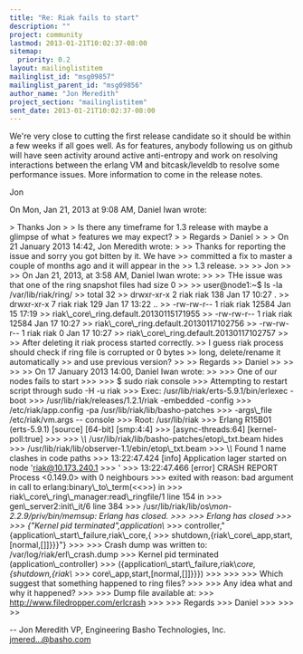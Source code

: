 ```yaml
---
title: "Re: Riak fails to start"
description: ""
project: community
lastmod: 2013-01-21T10:02:37-08:00
sitemap:
  priority: 0.2
layout: mailinglistitem
mailinglist_id: "msg09857"
mailinglist_parent_id: "msg09856"
author_name: "Jon Meredith"
project_section: "mailinglistitem"
sent_date: 2013-01-21T10:02:37-08:00
---
```



We're very close to cutting the first release candidate so it should be
within a few weeks if all goes well. As for features, anybody following us
on github will have seen activity around active anti-entropy and work on
resolving interactions between the erlang VM and bitcask/leveldb to resolve
some performance issues. More information to come in the release notes.

Jon

On Mon, Jan 21, 2013 at 9:08 AM, Daniel Iwan  wrote:

&gt; Thanks Jon
&gt;
&gt; Is there any timeframe for 1.3 release with maybe a glimpse of what
&gt; features we may expect?
&gt;
&gt; Regards
&gt; Daniel
&gt;
&gt;
&gt; On 21 January 2013 14:42, Jon Meredith  wrote:
&gt;
&gt;&gt; Thanks for reporting the issue and sorry you got bitten by it. We have
&gt;&gt; committed a fix to master a couple of months ago and it will appear in the
&gt;&gt; 1.3 release.
&gt;&gt;
&gt;&gt; Jon
&gt;&gt;
&gt;&gt; On Jan 21, 2013, at 3:58 AM, Daniel Iwan  wrote:
&gt;&gt;
&gt;&gt; THe issue was that one of the ring snapshot files had size 0
&gt;&gt;
&gt;&gt; user@node1:~$ ls -la /var/lib/riak/ring/
&gt;&gt; total 32
&gt;&gt; drwxr-xr-x 2 riak riak 138 Jan 17 10:27 .
&gt;&gt; drwxr-xr-x 7 riak riak 129 Jan 17 13:22 ..
&gt;&gt; -rw-rw-r-- 1 riak riak 12584 Jan 15 17:19
&gt;&gt; riak\\_core\\_ring.default.20130115171955
&gt;&gt; -rw-rw-r-- 1 riak riak 12584 Jan 17 10:27
&gt;&gt; riak\\_core\\_ring.default.20130117102756
&gt;&gt; -rw-rw-r-- 1 riak riak 0 Jan 17 10:27
&gt;&gt; riak\\_core\\_ring.default.20130117102757
&gt;&gt;
&gt;&gt; After deleting it riak process started correctly.
&gt;&gt; I guess riak process should check if ring file is corrupted or 0 bytes
&gt;&gt; long, delete/rename it automatically
&gt;&gt; and use previous version?
&gt;&gt;
&gt;&gt; Regards
&gt;&gt; Daniel
&gt;&gt;
&gt;&gt;
&gt;&gt;
&gt;&gt; On 17 January 2013 14:00, Daniel Iwan  wrote:
&gt;&gt;
&gt;&gt;&gt; One of our nodes fails to start
&gt;&gt;&gt;
&gt;&gt;&gt; $ sudo riak console
&gt;&gt;&gt; Attempting to restart script through sudo -H -u riak
&gt;&gt;&gt; Exec: /usr/lib/riak/erts-5.9.1/bin/erlexec -boot
&gt;&gt;&gt; /usr/lib/riak/releases/1.2.1/riak -embedded -config
&gt;&gt;&gt; /etc/riak/app.config -pa /usr/lib/riak/lib/basho-patches
&gt;&gt;&gt; -args\\_file /etc/riak/vm.args -- console
&gt;&gt;&gt; Root: /usr/lib/riak
&gt;&gt;&gt; Erlang R15B01 (erts-5.9.1) [source] [64-bit] [smp:4:4]
&gt;&gt;&gt; [async-threads:64] [kernel-poll:true]
&gt;&gt;&gt;
&gt;&gt;&gt; \\*\\* /usr/lib/riak/lib/basho-patches/etop\\_txt.beam hides
&gt;&gt;&gt; /usr/lib/riak/lib/observer-1.1/ebin/etop\\_txt.beam
&gt;&gt;&gt; \\*\\* Found 1 name clashes in code paths
&gt;&gt;&gt; 13:22:47.424 [info] Application lager started on node 'riak@10.173.240.1
&gt;&gt;&gt; '
&gt;&gt;&gt; 13:22:47.466 [error] CRASH REPORT Process &lt;0.149.0&gt; with 0 neighbours
&gt;&gt;&gt; exited with reason: bad argument in call to erlang:binary\\_to\\_term(&lt;&lt;&gt;&gt;) in
&gt;&gt;&gt; riak\\_core\\_ring\\_manager:read\\_ringfile/1 line 154 in
&gt;&gt;&gt; gen\\_server2:init\\_it/6 line 384
&gt;&gt;&gt; /usr/lib/riak/lib/os\\_mon-2.2.9/priv/bin/memsup: Erlang has closed.
&gt;&gt;&gt;
&gt;&gt;&gt; Erlang has closed
&gt;&gt;&gt;
&gt;&gt;&gt; {"Kernel pid terminated",application\\_
&gt;&gt;&gt; controller,"{application\\_start\\_failure,riak\\_core,{
&gt;&gt;&gt; shutdown,{riak\\_core\\_app,start,[normal,[]]}}}"}
&gt;&gt;&gt;
&gt;&gt;&gt; Crash dump was written to: /var/log/riak/erl\\_crash.dump
&gt;&gt;&gt; Kernel pid terminated (application\\_controller)
&gt;&gt;&gt; ({application\\_start\\_failure,riak\\_core,{shutdown,{riak\\_
&gt;&gt;&gt; core\\_app,start,[normal,[]]}}})
&gt;&gt;&gt;
&gt;&gt;&gt;
&gt;&gt;&gt; Which suggest that something happened to ring files?
&gt;&gt;&gt;
&gt;&gt;&gt; Any idea what and why it happened?
&gt;&gt;&gt;
&gt;&gt;&gt; Dump file available at:
&gt;&gt;&gt; http://www.filedropper.com/erlcrash
&gt;&gt;&gt;
&gt;&gt;&gt; Regards
&gt;&gt;&gt; Daniel
&gt;&gt;&gt;
&gt;&gt;&gt;
&gt;&gt;

-- 
Jon Meredith
VP, Engineering
Basho Technologies, Inc.
jmered...@basho.com
